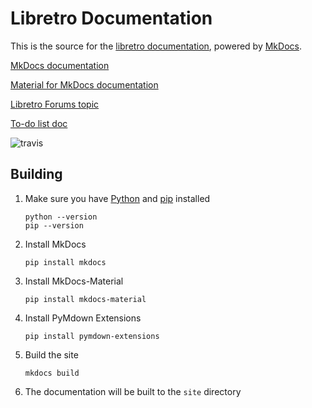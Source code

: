 # Libretro Documentation

This is the source for the [libretro documentation](https://buildbot.libretro.com/docs/), powered by [MkDocs](http://www.mkdocs.org/).

[MkDocs documentation](http://www.mkdocs.org/)

[Material for MkDocs documentation](https://squidfunk.github.io/mkdocs-material/)

[Libretro Forums topic](https://forums.libretro.com/t/wip-adding-pages-to-documentation-site/10078)

[To-do list doc](https://docs.google.com/spreadsheets/d/1_PHI8ajebJPCrhPHKKytLzTfEKSyGncQhBgkhj6Hw-E/)

![travis](https://www.travis-ci.org/libretro/docs.svg?branch=master)

## Building

1. Make sure you have [Python](https://www.python.org/) and [pip](https://pip.pypa.io) installed
    ```
    python --version
    pip --version
    ```

2. Install MkDocs
    ```
    pip install mkdocs
    ```

3. Install MkDocs-Material
    ```
    pip install mkdocs-material
    ```
	
4. Install PyMdown Extensions
    ```
    pip install pymdown-extensions
    ```	

5. Build the site
    ```
    mkdocs build
    ```

6. The documentation will be built to the `site` directory
